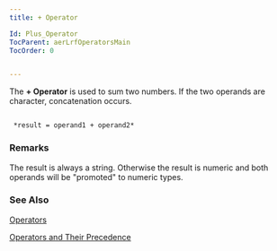 ```yaml
---
title: + Operator

Id: Plus_Operator
TocParent: aerLrfOperatorsMain
TocOrder: 0


---
```


The **+ Operator** is used to sum two numbers. If the two operands are character, concatenation occurs. 

```

 *result = operand1 + operand2*  
```

### Remarks
The result is always a string. Otherwise the result is numeric and both operands will be "promoted" to numeric types. 

### See Also


[Operators](aerLrfOperatorsMain.html)

[Operators and Their Precedence](Expression_Operators_and_their_Precedence.html) 
